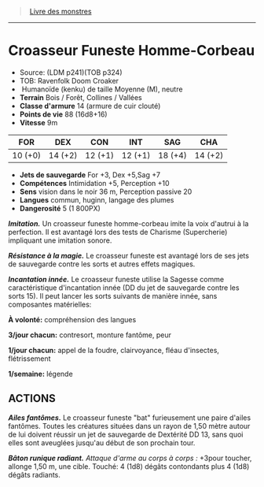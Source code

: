 ﻿> [Livre des monstres](tome_of_beasts.md)

---

# Croasseur Funeste Homme-Corbeau

- Source: (LDM p241)(TOB p324)
- TOB: Ravenfolk Doom Croaker
-  Humanoïde (kenku) de taille Moyenne (M), neutre
- **Terrain** Bois / Forêt, Collines / Vallées
- **Classe d'armure** 14 (armure de cuir clouté)
- **Points de vie** 88 (16d8+16)
- **Vitesse** 9m

|FOR|DEX|CON|INT|SAG|CHA|
|---|---|---|---|---|---|
|10 (+0)|14 (+2)|12 (+1)|12 (+1)|18 (+4)|14 (+2)|

- **Jets de sauvegarde** For +3, Dex +5,Sag +7
- **Compétences** Intimidation +5, Perception +10
- **Sens** vision dans le noir 36 m, Perception passive 20
- **Langues** commun, huginn, langage des plumes
- **Dangerosité** 5 (1 800PX)

**_Imitation._** Un croasseur funeste homme-corbeau imite la voix d'autrui à la perfection. Il est avantagé lors des tests de Charisme (Supercherie) impliquant une imitation sonore.

**_Résistance à la magie._** Le croasseur funeste est avantagé lors de ses jets de sauvegarde contre les sorts et autres effets magiques.

**_Incantation innée._** Le croasseur funeste utilise la Sagesse comme caractéristique d'incantation innée (DD du jet de sauvegarde contre les sorts 15). Il peut lancer les sorts suivants de manière innée, sans composantes matérielles:

**À volonté:** compréhension des langues

**3/jour chacun:** contresort, monture fantôme, peur

**1/jour chacun:** appel de la foudre, clairvoyance, fléau d'insectes, flétrissement

**1/semaine:**  légende

## ACTIONS

**_Ailes fantômes._** Le croasseur funeste "bat" furieusement une paire d'ailes fantômes. Toutes les créatures situées dans un rayon de 1,50 mètre autour de lui doivent réussir un jet de sauvegarde de Dextérité DD 13, sans quoi elles sont aveuglées jusqu'au début de son prochain tour.

**_Bâton runique radiant._** _Attaque d'arme au corps à corps :_ +3pour toucher, allonge 1,50 m, une cible. Touché: 4 (1d8) dégâts contondants plus 4 (1d8) dégâts radiants.

